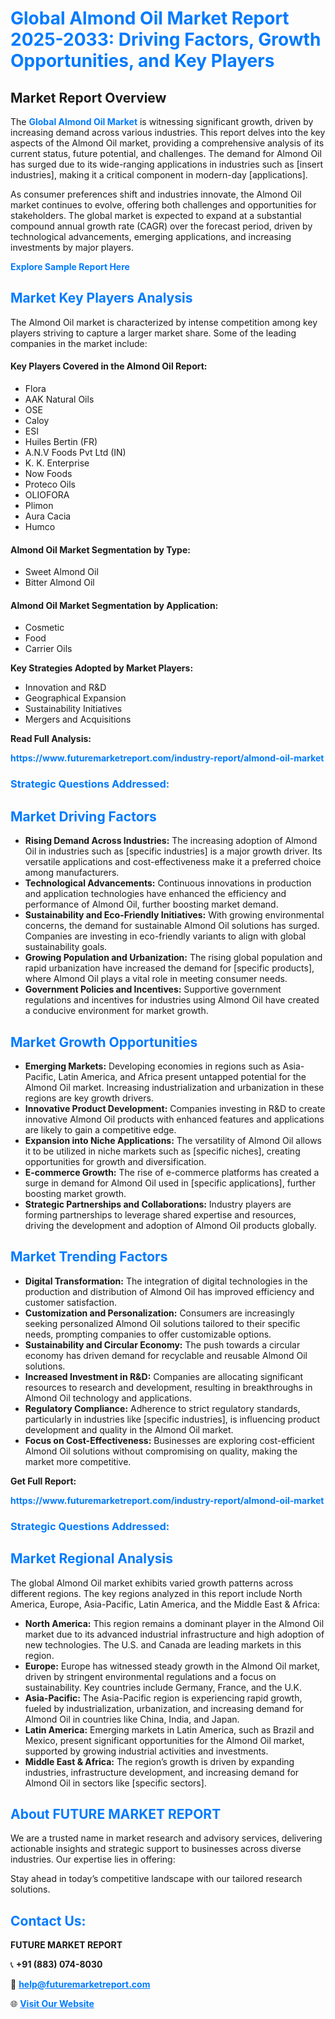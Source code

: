 <h1 style="color: #007BFF;">Global Almond Oil Market Report 2025-2033: Driving Factors, Growth Opportunities, and Key Players</h1>

<section id="overview">
<h2>Market Report Overview</h2>
<p>The <a href="https://www.futuremarketreport.com/industry-report/almond-oil-market" style="color: #007BFF; text-decoration: none;"><strong>Global Almond Oil Market</strong></a> is witnessing significant growth, driven by increasing demand across various industries. This report delves into the key aspects of the Almond Oil market, providing a comprehensive analysis of its current status, future potential, and challenges. The demand for Almond Oil has surged due to its wide-ranging applications in industries such as [insert industries], making it a critical component in modern-day [applications].</p>
<p>As consumer preferences shift and industries innovate, the Almond Oil market continues to evolve, offering both challenges and opportunities for stakeholders. The global market is expected to expand at a substantial compound annual growth rate (CAGR) over the forecast period, driven by technological advancements, emerging applications, and increasing investments by major players.</p>
</section>

<section id="overview">
<p><a href="https://www.futuremarketreport.com/request-sample/reportId=88984" style="color: #007BFF; text-decoration: none;"><strong>Explore Sample Report Here</strong></a></p>
</section>

<section id="key-players">
<h2 style="color: #007BFF;">Market Key Players Analysis</h2>
<p>The Almond Oil market is characterized by intense competition among key players striving to capture a larger market share. Some of the leading companies in the market include:</p>
<h4>Key Players Covered in the Almond Oil Report:</h4>
<ul><li>Flora</li><li>AAK Natural Oils</li><li>OSE</li><li>Caloy</li><li>ESI</li><li>Huiles Bertin (FR)</li><li>A.N.V Foods Pvt Ltd (IN)</li><li>K. K. Enterprise</li><li>Now Foods</li><li>Proteco Oils</li><li>OLIOFORA</li><li>Plimon</li><li>Aura Cacia</li><li>Humco</li></ul>
<h4>Almond Oil Market Segmentation by Type:</h4>
<ul><li>Sweet Almond Oil</li><li>Bitter Almond Oil</li></ul>

<h4>Almond Oil Market Segmentation by Application:</h4>
<ul><li>Cosmetic</li><li>Food</li><li>Carrier Oils</li></ul>
<p><strong>Key Strategies Adopted by Market Players:</strong></p>
<ul>
<li>Innovation and R&D</li>
<li>Geographical Expansion</li>
<li>Sustainability Initiatives</li>
<li>Mergers and Acquisitions</li>
</ul>
</section>

<section>
<p><strong>Read Full Analysis: </strong></p><a href="https://www.futuremarketreport.com/industry-report/almond-oil-market" style="color: #007BFF; text-decoration: none;"><strong>https://www.futuremarketreport.com/industry-report/almond-oil-market</strong></a>
<h3 style="color: #007BFF;">Strategic Questions Addressed:</h3>
</section>

<section id="driving-factors">
<h2 style="color: #007BFF;">Market Driving Factors</h2>
<ul>
<li><strong>Rising Demand Across Industries:</strong> The increasing adoption of Almond Oil in industries such as [specific industries] is a major growth driver. Its versatile applications and cost-effectiveness make it a preferred choice among manufacturers.</li>
<li><strong>Technological Advancements:</strong> Continuous innovations in production and application technologies have enhanced the efficiency and performance of Almond Oil, further boosting market demand.</li>
<li><strong>Sustainability and Eco-Friendly Initiatives:</strong> With growing environmental concerns, the demand for sustainable Almond Oil solutions has surged. Companies are investing in eco-friendly variants to align with global sustainability goals.</li>
<li><strong>Growing Population and Urbanization:</strong> The rising global population and rapid urbanization have increased the demand for [specific products], where Almond Oil plays a vital role in meeting consumer needs.</li>
<li><strong>Government Policies and Incentives:</strong> Supportive government regulations and incentives for industries using Almond Oil have created a conducive environment for market growth.</li>
</ul>
</section>

<section id="growth-opportunities">
<h2 style="color: #007BFF;">Market Growth Opportunities</h2>
<ul>
<li><strong>Emerging Markets:</strong> Developing economies in regions such as Asia-Pacific, Latin America, and Africa present untapped potential for the Almond Oil market. Increasing industrialization and urbanization in these regions are key growth drivers.</li>
<li><strong>Innovative Product Development:</strong> Companies investing in R&D to create innovative Almond Oil products with enhanced features and applications are likely to gain a competitive edge.</li>
<li><strong>Expansion into Niche Applications:</strong> The versatility of Almond Oil allows it to be utilized in niche markets such as [specific niches], creating opportunities for growth and diversification.</li>
<li><strong>E-commerce Growth:</strong> The rise of e-commerce platforms has created a surge in demand for Almond Oil used in [specific applications], further boosting market growth.</li>
<li><strong>Strategic Partnerships and Collaborations:</strong> Industry players are forming partnerships to leverage shared expertise and resources, driving the development and adoption of Almond Oil products globally.</li>
</ul>
</section>

<section id="trending-factors">
<h2 style="color: #007BFF;">Market Trending Factors</h2>
<ul>
<li><strong>Digital Transformation:</strong> The integration of digital technologies in the production and distribution of Almond Oil has improved efficiency and customer satisfaction.</li>
<li><strong>Customization and Personalization:</strong> Consumers are increasingly seeking personalized Almond Oil solutions tailored to their specific needs, prompting companies to offer customizable options.</li>
<li><strong>Sustainability and Circular Economy:</strong> The push towards a circular economy has driven demand for recyclable and reusable Almond Oil solutions.</li>
<li><strong>Increased Investment in R&D:</strong> Companies are allocating significant resources to research and development, resulting in breakthroughs in Almond Oil technology and applications.</li>
<li><strong>Regulatory Compliance:</strong> Adherence to strict regulatory standards, particularly in industries like [specific industries], is influencing product development and quality in the Almond Oil market.</li>
<li><strong>Focus on Cost-Effectiveness:</strong> Businesses are exploring cost-efficient Almond Oil solutions without compromising on quality, making the market more competitive.</li>
</ul>
</section>

<section>
<p><strong>Get Full Report: </strong></p><a href="https://www.futuremarketreport.com/industry-report/almond-oil-market" style="color: #007BFF; text-decoration: none;"><strong>https://www.futuremarketreport.com/industry-report/almond-oil-market</strong></a>
<h3 style="color: #007BFF;">Strategic Questions Addressed:</h3>
</section>


<section id="regional-analysis">
<h2 style="color: #007BFF;">Market Regional Analysis</h2>
<p>The global Almond Oil market exhibits varied growth patterns across different regions. The key regions analyzed in this report include North America, Europe, Asia-Pacific, Latin America, and the Middle East & Africa:</p>
<ul>
<li><strong>North America:</strong> This region remains a dominant player in the Almond Oil market due to its advanced industrial infrastructure and high adoption of new technologies. The U.S. and Canada are leading markets in this region.</li>
<li><strong>Europe:</strong> Europe has witnessed steady growth in the Almond Oil market, driven by stringent environmental regulations and a focus on sustainability. Key countries include Germany, France, and the U.K.</li>
<li><strong>Asia-Pacific:</strong> The Asia-Pacific region is experiencing rapid growth, fueled by industrialization, urbanization, and increasing demand for Almond Oil in countries like China, India, and Japan.</li>
<li><strong>Latin America:</strong> Emerging markets in Latin America, such as Brazil and Mexico, present significant opportunities for the Almond Oil market, supported by growing industrial activities and investments.</li>
<li><strong>Middle East & Africa:</strong> The region’s growth is driven by expanding industries, infrastructure development, and increasing demand for Almond Oil in sectors like [specific sectors].</li>
</ul>
</section>

<footer>
<h2 style="color: #007BFF;">About FUTURE MARKET REPORT</h2>
<p>We are a trusted name in market research and advisory services, delivering actionable insights and strategic support to businesses across diverse industries. Our expertise lies in offering:</p>

<p>Stay ahead in today’s competitive landscape with our tailored research solutions.</p>

<h2 style="color: #007BFF;">Contact Us:</h2>
<p><strong>FUTURE MARKET REPORT</strong></p>
<p>📞 <strong>+91 (883) 074-8030</strong></p>
<p>📧 <strong><a href="mailto:help@futuremarketreport.com" style="color: #007BFF;">help@futuremarketreport.com</a></strong></p>
<p>🌐 <strong><a href="https://www.futuremarketreport.com/" style="color: #007BFF;">Visit Our Website</a></strong></p>
</footer>